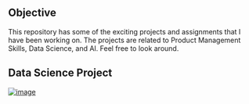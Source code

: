 ## Objective

This repository has some of the exciting projects and assignments that I have been working on. The projects are related to Product Management Skills, Data Science, and AI. Feel free to look around.


## Data Science Project
[![image](https://user-images.githubusercontent.com/64765832/125731982-b00c150a-8769-49c3-9b4a-849815554dc3.png)](https://www.linkedin.com/pulse/battle-neighborhoods-neeraj-baheti-pt-dpt-scs-ocs-cscs/)


